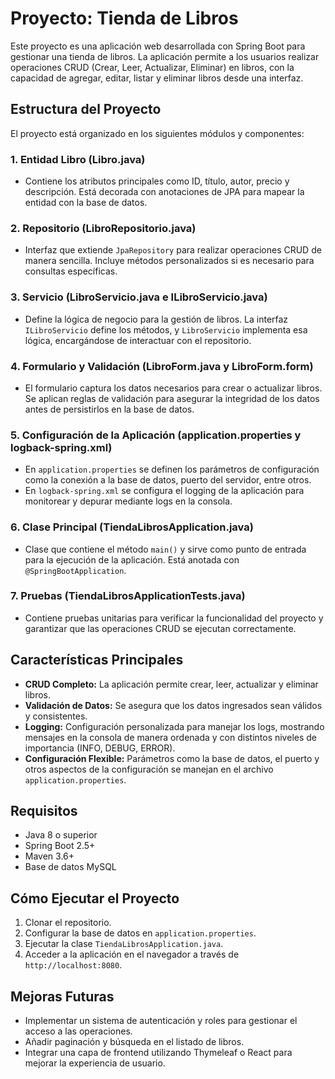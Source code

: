 
# Proyecto: Tienda de Libros

Este proyecto es una aplicación web desarrollada con Spring Boot para gestionar una tienda de libros. La aplicación permite a los usuarios realizar operaciones CRUD (Crear, Leer, Actualizar, Eliminar) en libros, con la capacidad de agregar, editar, listar y eliminar libros desde una interfaz.

## Estructura del Proyecto

El proyecto está organizado en los siguientes módulos y componentes:

### 1. **Entidad Libro (Libro.java)**
- Contiene los atributos principales como ID, título, autor, precio y descripción. Está decorada con anotaciones de JPA para mapear la entidad con la base de datos.

### 2. **Repositorio (LibroRepositorio.java)**
- Interfaz que extiende `JpaRepository` para realizar operaciones CRUD de manera sencilla. Incluye métodos personalizados si es necesario para consultas específicas.

### 3. **Servicio (LibroServicio.java e ILibroServicio.java)**
- Define la lógica de negocio para la gestión de libros. La interfaz `ILibroServicio` define los métodos, y `LibroServicio` implementa esa lógica, encargándose de interactuar con el repositorio.

### 4. **Formulario y Validación (LibroForm.java y LibroForm.form)**
- El formulario captura los datos necesarios para crear o actualizar libros. Se aplican reglas de validación para asegurar la integridad de los datos antes de persistirlos en la base de datos.

### 5. **Configuración de la Aplicación (application.properties y logback-spring.xml)**
- En `application.properties` se definen los parámetros de configuración como la conexión a la base de datos, puerto del servidor, entre otros.
- En `logback-spring.xml` se configura el logging de la aplicación para monitorear y depurar mediante logs en la consola.

### 6. **Clase Principal (TiendaLibrosApplication.java)**
- Clase que contiene el método `main()` y sirve como punto de entrada para la ejecución de la aplicación. Está anotada con `@SpringBootApplication`.

### 7. **Pruebas (TiendaLibrosApplicationTests.java)**
- Contiene pruebas unitarias para verificar la funcionalidad del proyecto y garantizar que las operaciones CRUD se ejecutan correctamente.

## Características Principales

- **CRUD Completo:** La aplicación permite crear, leer, actualizar y eliminar libros.
- **Validación de Datos:** Se asegura que los datos ingresados sean válidos y consistentes.
- **Logging:** Configuración personalizada para manejar los logs, mostrando mensajes en la consola de manera ordenada y con distintos niveles de importancia (INFO, DEBUG, ERROR).
- **Configuración Flexible:** Parámetros como la base de datos, el puerto y otros aspectos de la configuración se manejan en el archivo `application.properties`.

## Requisitos

- Java 8 o superior
- Spring Boot 2.5+
- Maven 3.6+
- Base de datos MySQL

## Cómo Ejecutar el Proyecto

1. Clonar el repositorio.
2. Configurar la base de datos en `application.properties`.
3. Ejecutar la clase `TiendaLibrosApplication.java`.
4. Acceder a la aplicación en el navegador a través de `http://localhost:8080`.

## Mejoras Futuras

- Implementar un sistema de autenticación y roles para gestionar el acceso a las operaciones.
- Añadir paginación y búsqueda en el listado de libros.
- Integrar una capa de frontend utilizando Thymeleaf o React para mejorar la experiencia de usuario.
